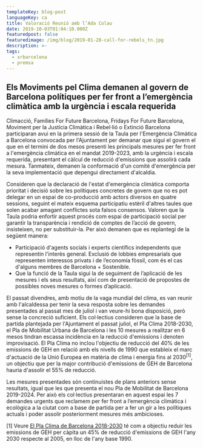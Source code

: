 ```yaml
---
templateKey: blog-post
languageKey: ca
title: Valoració Reunió amb l’Ada Colau
date: 2019-10-03T01:04:10.000Z
featuredpost: false
featuredimage: /img/blog/2019-01-28-call-for-rebels_tn.jpg
description: >-
tags:
  - xrbarcelona
  - premsa
---
```


## Els Moviments pel Clima demanen al govern de Barcelona polítiques per fer front a l’emergència climàtica amb la urgència i escala requerida 

Climacció, Families For Future Barcelona, Fridays For Future Barcelona, Moviment per la Justícia Climàtica i Rebel·lió o Extinció Barcelona participaran avui en la primera sessió de la Taula per l'Emergència Climàtica a Barcelona convocada per l'Ajuntament per demanar que sigui el govern el que en el termini de dos mesos presenti les principals mesures per fer front a l'emergència climàtica en el mandat 2019-2023, amb la urgència i escala requerida, presentant el càlcul de reducció d'emissions que assolirà cada mesura. Tanmateix, demanen la conformació d'un comitè d'emergència per la seva implementació que depengui directament d'alcaldia.

Consideren que la declaració de l'estat d'emergència climàtica comporta prioritat i decisió sobre les polítiques concretes de govern que no es pot delegar en un espai de co-producció amb actors diversos en quatre sessions, seguint el mateix esquema participatiu estèril d'altres taules que solen acabar amagant conflictes sota falsos consensos. Valoren que la Taula podria enfortir aquest procés com espai de participació social per garantir la transparència i rendició de comptes de l’acció de govern, insisteixen, no per substituir-la. Per això demanen que es replantegi de la següent
manera:

- Participació d'agents socials i experts científics independents que representin l'interès general. Exclusió de lobbies empresarials que representen interessos privats i de l’economía fòssil, com és el cas d'alguns membres de Barcelona + Sostenible.
- Que la funció de la Taula sigui la de seguiment de l’aplicació de les mesures i els seus resultats, així com de presentació de propostes de possibles noves mesures o formes d’aplicació.

El passat divendres, amb motiu de la vaga mundial del clima, es van reunir amb l'alcaldessa per tenir la seva resposta sobre les demandes presentades al passat mes de juliol i van veure-hi bona disposició, però sense la concreció suficient. Els col·lectius consideren que la base de partida plantejada per l'Ajuntament el passat juliol, el Pla Clima 2018-2030, el Pla de Mobilitat Urbana de Barcelona i les 10 mesures a realitzar en 6 mesos tindran escassa incidència en la reducció d'emissions i denoten improvisació. El Pla Clima no inclou l'objectiu de reducció del 40% de les emissions de GEH en relació amb els nivells de 1990 que estableix el marc d'actuació de la Unió Europea en matèria de clima i energia fins al 2030<sup>\[1\]</sup>, un objectiu que per la major contribució d'emissions de GEH de Barcelona hauria d'assolir el 55% de reducció.

Les mesures presentades són continuistes de plans anteriors sense resultats, igual que les que presenta el nou Pla de Mobilitat de Barcelona 2019-2024. Per això els col·lectius presentaran en aquest espai les 7 demandes urgents que reclamem per fer front a l’emergència climàtica i ecològica a la ciutat com a base de partida per a fer un gir a les polítiques actuals i poder assolir posteriorment mesures més ambicioses.

\[1\] Veure [El Pla Clima de Barcelona 2018-2030](http://data.consilium.europa.eu/doc/document/ST-169-2014-INIT/es/pdf) té com a objectiu reduir les emissions de GEH per càpita un 45% de reducció d'emissions de GEH l'any 2030 respecte al 2005, en lloc de l'any base 1990.